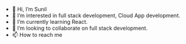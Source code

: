 - 👋 Hi, I’m Sunil
- 👀 I’m interested in full stack development, Cloud App development.
- 🌱 I’m currently learning React.
- 💞️ I’m looking to collaborate on full stack development.
- 📫 How to reach me 

<!---
sunilsingha/sunilsingha is a ✨ special ✨ repository because its `README.md` (this file) appears on your GitHub profile.
You can click the Preview link to take a look at your changes.
--->
